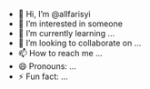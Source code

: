 - 👋 Hi, I’m @allfarisyi
- 👀 I’m interested in someone
- 🌱 I’m currently learning ...
- 💞️ I’m looking to collaborate on ...
- 📫 How to reach me ...
- 😄 Pronouns: ...
- ⚡ Fun fact: ...

<!---
allfarisyi/allfarisyi is a ✨ special ✨ repository because its `README.md` (this file) appears on your GitHub profile.
You can click the Preview link to take a look at your changes.
--->

